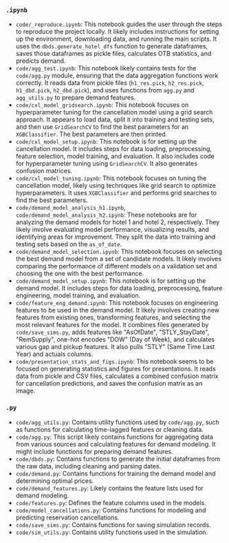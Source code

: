 ### `.ipynb`

*   `code/_reproduce.ipynb`: This notebook guides the user through the steps to reproduce the project locally. It likely includes instructions for setting up the environment, downloading data, and running the main scripts. It uses the `dbds.generate_hotel_dfs` function to generate dataframes, saves those dataframes as pickle files, calculates OTB statistics, and predicts demand.
*   `code/agg_test.ipynb`: This notebook likely contains tests for the `code/agg.py` module, ensuring that the data aggregation functions work correctly. It reads data from pickle files (`h1_res.pick`, `h2_res.pick`, `h1_dbd.pick`, `h2_dbd.pick`), and uses functions from `agg.py` and `agg_utils.py` to prepare demand features.
*   `code/cxl_model_gridsearch.ipynb`: This notebook focuses on hyperparameter tuning for the cancellation model using a grid search approach. It appears to load data, split it into training and testing sets, and then use `GridSearchCV` to find the best parameters for an `XGBClassifier`. The best parameters are then printed.
*   `code/cxl_model_setup.ipynb`: This notebook is for setting up the cancellation model. It includes steps for data loading, preprocessing, feature selection, model training, and evaluation. It also includes code for hyperparameter tuning using `GridSearchCV`. It also generates confusion matrices.
*   `code/cxl_model_tuning.ipynb`: This notebook focuses on tuning the cancellation model, likely using techniques like grid search to optimize hyperparameters. It uses `XGBClassifier` and performs grid searches to find the best parameters.
*   `code/demand_model_analysis_h1.ipynb`, `code/demand_model_analysis_h2.ipynb`: These notebooks are for analyzing the demand models for hotel 1 and hotel 2, respectively. They likely involve evaluating model performance, visualizing results, and identifying areas for improvement. They split the data into training and testing sets based on the `as_of_date`.
*   `code/demand_model_selection.ipynb`: This notebook focuses on selecting the best demand model from a set of candidate models. It likely involves comparing the performance of different models on a validation set and choosing the one with the best performance.
*   `code/demand_model_setup.ipynb`: This notebook is for setting up the demand model. It includes steps for data loading, preprocessing, feature engineering, model training, and evaluation.
*   `code/feature_eng_demand.ipynb`: This notebook focuses on engineering features to be used in the demand model. It likely involves creating new features from existing ones, transforming features, and selecting the most relevant features for the model. It combines files generated by `code/save_sims.py`, adds features like "AsOfDate", "STLY_StayDate", "RemSupply", one-hot encodes "DOW" (Day of Week), and calculates various gap and pickup features. It also pulls "STLY" (Same Time Last Year) and actuals columns.
*   `code/presentation_stats_and_figs.ipynb`: This notebook seems to be focused on generating statistics and figures for presentations. It reads data from pickle and CSV files, calculates a combined confusion matrix for cancellation predictions, and saves the confusion matrix as an image.

### `.py`

*   `code/agg_utils.py`: Contains utility functions used by `code/agg.py`, such as functions for calculating time-lagged features or cleaning data.
*   `code/agg.py`: This script likely contains functions for aggregating data from various sources and calculating features for demand modeling. It might include functions for preparing demand features.
*   `code/dbds.py`: Contains functions to generate the initial dataframes from the raw data, including cleaning and parsing dates.
*   `code/demand.py`: Contains functions for training the demand model and determining optimal prices.
*   `code/demand_features.py`: Likely contains the feature lists used for demand modeling.
*   `code/features.py`: Defines the feature columns used in the models.
*   `code/model_cancellations.py`: Contains functions for modeling and predicting reservation cancellations.
*   `code/save_sims.py`: Contains functions for saving simulation records.
*   `code/sim_utils.py`: Contains utility functions used in the simulation.
